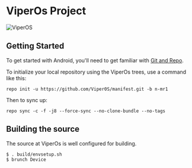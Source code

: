 ViperOs Project
===============

![ViperOS](http://i.imgur.com/bwSVDSV.png)

Getting Started
---------------

To get started with Android, you'll need to get
familiar with [Git and Repo](http://source.android.com/source/using-repo.html).

To initialize your local repository using the ViperOs trees, use a command like this:

    repo init -u https://github.com/Viper0S/manifest.git -b n-mr1

Then to sync up:

    repo sync -c -f -j8 --force-sync --no-clone-bundle --no-tags

Building the source 
--------------- 

The source at ViperOs is well configured for building.

    $ . build/envsetup.sh
    $ brunch Device
